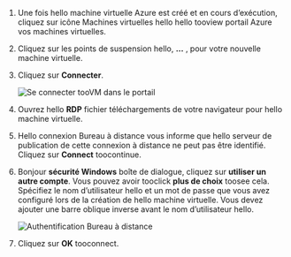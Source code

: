 1. Une fois hello machine virtuelle Azure est créé et en cours d’exécution, cliquez sur icône Machines virtuelles hello hello tooview portail Azure vos machines virtuelles.

1. Cliquez sur les points de suspension hello, **...** , pour votre nouvelle machine virtuelle.

1. Cliquez sur **Connecter**.

   ![Se connecter tooVM dans le portail](./media/virtual-machines-sql-server-remote-desktop-connect/azure-virtual-machine-connect.png)

1. Ouvrez hello **RDP** fichier téléchargements de votre navigateur pour hello machine virtuelle.

1. Hello connexion Bureau à distance vous informe que hello serveur de publication de cette connexion à distance ne peut pas être identifié. Cliquez sur **Connect** toocontinue.

1. Bonjour **sécurité Windows** boîte de dialogue, cliquez sur **utiliser un autre compte**. Vous pouvez avoir tooclick **plus de choix** toosee cela. Spécifiez le nom d’utilisateur hello et un mot de passe que vous avez configuré lors de la création de hello machine virtuelle. Vous devez ajouter une barre oblique inverse avant le nom d’utilisateur hello.

   ![Authentification Bureau à distance](./media/virtual-machines-sql-server-remote-desktop-connect/remote-desktop-connect.png)

1. Cliquez sur **OK** tooconnect.
